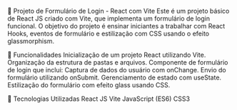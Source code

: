 📝 Projeto de Formulário de Login - React com Vite
Este é um projeto básico de React JS criado com Vite, que implementa um formulário de login funcional. O objetivo do projeto é ensinar iniciantes a trabalhar com React Hooks, eventos de formulário e estilização com CSS usando o efeito glassmorphism.

🔧 Funcionalidades
Inicialização de um projeto React utilizando Vite.
Organização da estrutura de pastas e arquivos.
Componente de formulário de login que inclui:
Captura de dados do usuário com onChange.
Envio do formulário utilizando onSubmit.
Gerenciamento de estado com useState.
Estilização do formulário com efeito glass usando CSS.

🚀 Tecnologias Utilizadas
React JS
Vite
JavaScript (ES6)
CSS3
